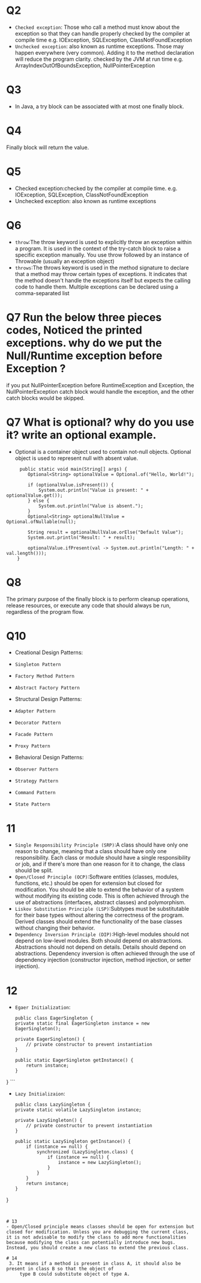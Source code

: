 # Q2
- `Checked exception`: Those who call a method must know about the exception so that
    they can handle properly checked by the compiler at compile time e.g. IOException, SQLException, ClassNotFoundException
- `Unchecked exception`: also known as runtime exceptions. Those may happen everywhere (very common). Adding it to the method declaration will reduce the program clarity.
checked by the JVM at run time e.g. ArrayIndexOutOfBoundsException, NullPointerException
# Q3
- In Java, a try block can be associated with at most one finally block.
# Q4
Finally block will return the value.
# Q5
- Checked exception:checked by the compiler at compile time. e.g. IOException, SQLException, ClassNotFoundException
-  Unchecked exception: also known as runtime exceptions
# Q6
  - `throw`:The throw keyword is used to explicitly throw an exception within a program. It is used in the context of the try-catch block to raise a specific exception manually.
     You use throw followed by an instance of Throwable (usually an exception object)
  - `throws`:The throws keyword is used in the method signature to declare that a method may throw certain types of exceptions. It indicates that the method doesn't handle the exceptions itself but expects the calling code to handle them.
Multiple exceptions can be declared using a comma-separated list

# Q7 Run the below three pieces codes, Noticed the printed exceptions. why do we put the Null/Runtime exception before Exception ?
if you put NullPointerException before RuntimeException and Exception, the NullPointerException catch block would handle the exception, and the other catch blocks would be skipped.

# Q7 What is optional? why do you use it? write an optional example.
- Optional is a container object used to contain not-null objects. Optional object is used to
  represent null with absent value.
```
     public static void main(String[] args) {
        Optional<String> optionalValue = Optional.of("Hello, World!");

        if (optionalValue.isPresent()) {
            System.out.println("Value is present: " + optionalValue.get());
        } else {
            System.out.println("Value is absent.");
        }
        Optional<String> optionalNullValue = Optional.ofNullable(null);

        String result = optionalNullValue.orElse("Default Value");
        System.out.println("Result: " + result);

        optionalValue.ifPresent(val -> System.out.println("Length: " + val.length()));
    }
```
# Q8
The primary purpose of the finally block is to perform cleanup operations, release resources, or execute any code that should always be run, regardless of the program flow.

# Q10
- Creational Design Patterns:

- `Singleton Pattern`
- `Factory Method Pattern`
- `Abstract Factory Pattern`

- Structural Design Patterns:

- `Adapter Pattern`
- `Decorator Pattern`
- `Facade Pattern`
- `Proxy Pattern`

- Behavioral Design Patterns:

- `Observer Pattern`
- `Strategy Pattern`
- `Command Pattern`
- `State Pattern`
# 11
  - `Single Responsibility Principle (SRP)`:A class should have only one reason to change, meaning that a class should have only one responsibility.
  Each class or module should have a single responsibility or job, and if there's more than one reason for it to change, the class should be split.
  - `Open/Closed Principle (OCP)`:Software entities (classes, modules, functions, etc.) should be open for extension but closed for modification.
  You should be able to extend the behavior of a system without modifying its existing code.
  This is often achieved through the use of abstractions (interfaces, abstract classes) and polymorphism.
  - `Liskov Substitution Principle (LSP)`:Subtypes must be substitutable for their base types without altering the correctness of the program.
  Derived classes should extend the functionality of the base classes without changing their behavior.
  - `Dependency Inversion Principle (DIP)`:High-level modules should not depend on low-level modules. Both should depend on abstractions.
  Abstractions should not depend on details. Details should depend on abstractions.
  Dependency inversion is often achieved through the use of dependency injection (constructor injection, method injection, or setter injection).

# 12
- `Egaer Initialization`: 
 
    ```
   public class EagerSingleton {
    private static final EagerSingleton instance = new EagerSingleton();

    private EagerSingleton() {
        // private constructor to prevent instantiation
    }

    public static EagerSingleton getInstance() {
        return instance;
    }
} 
    ```
- `Lazy Initializaion`:
    ```
   public class LazySingleton {
    private static volatile LazySingleton instance;

    private LazySingleton() {
        // private constructor to prevent instantiation
    }

    public static LazySingleton getInstance() {
        if (instance == null) {
            synchronized (LazySingleton.class) {
                if (instance == null) {
                    instance = new LazySingleton();
                }
            }
        }
        return instance;
    }
}
  
   ```


# 13
- Open/Closed principle means classes should be open for extension but closed for modification. Unless you are debugging the current class, it is not advisable to modify the class to add more functionalities because modifying the class can potentially introduce new bugs. Instead, you should create a new class to extend the previous class.

# 14
    3. It means if a method is present in class A, it should also be present in class B so that the object of
        type B could substitute object of type A.
